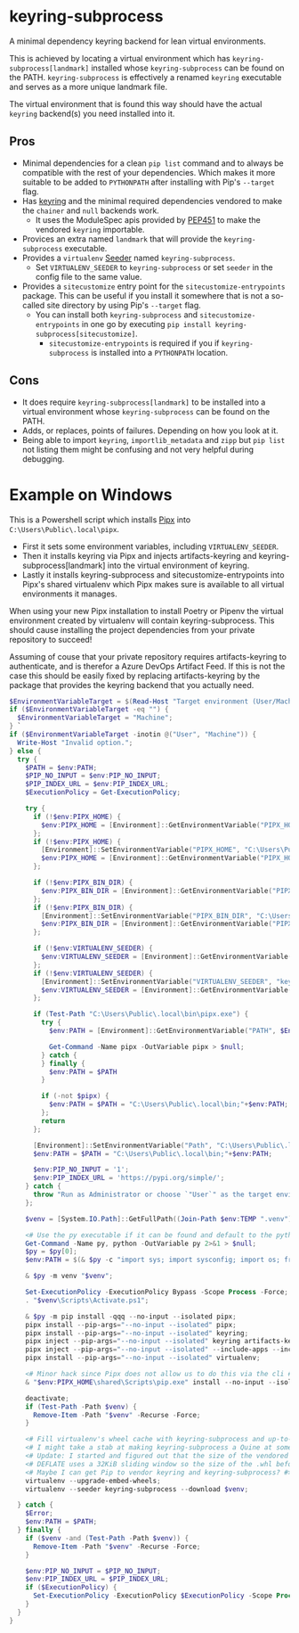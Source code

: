 # keyring-subprocess
A minimal dependency keyring backend for lean virtual environments.

This is achieved by locating a virtual environment which has
`keyring-subprocess[landmark]` installed whose `keyring-subprocess` can be found
on the PATH. `keyring-subprocess` is effectively a renamed `keyring`
executable and serves as a more unique landmark file.

The virtual environment that is found this way should have the actual
`keyring` backend(s) you need installed into it.

## Pros
- Minimal dependencies for a clean `pip list` command and to always be
  compatible with the rest of your dependencies. Which makes it more
  suitable to be added to `PYTHONPATH` after installing with Pip's
  `--target` flag.
- Has [keyring](https://pypi.org/project/keyring) and the minimal required
  dependencies vendored to make the `chainer` and `null` backends work.
  - It uses the ModuleSpec apis provided by [PEP451](https://peps.python.org/pep-0451/)
    to make the vendored `keyring` importable.
- Provices an extra named `landmark` that will provide the
  `keyring-subprocess` executable.
- Provides a `virtualenv` [Seeder](https://virtualenv.pypa.io/en/latest/user_guide.html#seeders)
  named `keyring-subprocess`.
  - Set `VIRTUALENV_SEEDER` to `keyring-subprocess` or set `seeder` in the
    config file to the same value.
- Provides a `sitecustomize` entry point for the `sitecustomize-entrypoints`
  package. This can be useful if you install it somewhere that is not a
  so-called site directory by using Pip's `--target` flag.
  - You can install both `keyring-subprocess` and `sitecustomize-entrypoints`
    in one go by executing `pip install keyring-subprocess[sitecustomize]`.
    - `sitecustomize-entrypoints` is required if you if `keyring-subprocess`
      is installed into a `PYTHONPATH` location.

## Cons
- It does require `keyring-subprocess[landmark]` to be installed into a virtual
  environment whose `keyring-subprocess` can be found on the PATH.
- Adds, or replaces, points of failures. Depending on how you look at it.
- Being able to import `keyring`, `importlib_metadata` and `zipp` but
  `pip list` not listing them might be confusing and not very helpful during
  debugging.

# Example on Windows

This is a Powershell script which installs [Pipx](https://pypa.github.io/pipx/)
into `C:\Users\Public\.local\pipx`.
- First it sets some environment variables, including `VIRTUALENV_SEEDER`.
- Then it installs keyring via Pipx and injects artifacts-keyring and
  keyring-subprocess[landmark] into the virtual environment of keyring.
- Lastly it installs keyring-subprocess and sitecustomize-entrypoints into
  Pipx's shared virtualenv which Pipx makes sure is available to all virtual
  environments it manages.

When using your new Pipx installation to install Poetry or Pipenv the virtual
environment created by virtualenv will contain keyring-subprocess. This should
cause installing the project dependencies from your private repository to
succeed!

Assuming of couse that your private repository requires artifacts-keyring to
authenticate, and is therefor a Azure DevOps Artifact Feed. If this is not the
case this should be easily fixed by replacing artifacts-keyring by the
package that provides the keyring backend that you actually need.

```powershell
$EnvironmentVariableTarget = $(Read-Host "Target environment (User/Machine) [Machine]").Trim(); `
if ($EnvironmentVariableTarget -eq "") {
  $EnvironmentVariableTarget = "Machine";
} `
if ($EnvironmentVariableTarget -inotin @("User", "Machine")) {
  Write-Host "Invalid option.";
} else {
  try {
    $PATH = $env:PATH;
    $PIP_NO_INPUT = $env:PIP_NO_INPUT;
    $PIP_INDEX_URL = $env:PIP_INDEX_URL;
    $ExecutionPolicy = Get-ExecutionPolicy;

    try {
      if (!$env:PIPX_HOME) {
        $env:PIPX_HOME = [Environment]::GetEnvironmentVariable("PIPX_HOME", $EnvironmentVariableTarget);
      };
      if (!$env:PIPX_HOME) {
        [Environment]::SetEnvironmentVariable("PIPX_HOME", "C:\Users\Public\.local\pipx", $EnvironmentVariableTarget);
        $env:PIPX_HOME = [Environment]::GetEnvironmentVariable("PIPX_HOME", $EnvironmentVariableTarget);
      };

      if (!$env:PIPX_BIN_DIR) {
        $env:PIPX_BIN_DIR = [Environment]::GetEnvironmentVariable("PIPX_BIN_DIR", $EnvironmentVariableTarget);
      };
      if (!$env:PIPX_BIN_DIR) {
        [Environment]::SetEnvironmentVariable("PIPX_BIN_DIR", "C:\Users\Public\.local\bin", $EnvironmentVariableTarget);
        $env:PIPX_BIN_DIR = [Environment]::GetEnvironmentVariable("PIPX_BIN_DIR", $EnvironmentVariableTarget);
      };

      if (!$env:VIRTUALENV_SEEDER) {
        $env:VIRTUALENV_SEEDER = [Environment]::GetEnvironmentVariable("VIRTUALENV_SEEDER", $EnvironmentVariableTarget);
      };
      if (!$env:VIRTUALENV_SEEDER) {
        [Environment]::SetEnvironmentVariable("VIRTUALENV_SEEDER", "keyring-subprocess", $EnvironmentVariableTarget);
        $env:VIRTUALENV_SEEDER = [Environment]::GetEnvironmentVariable("VIRTUALENV_SEEDER", $EnvironmentVariableTarget);
      };

      if (Test-Path "C:\Users\Public\.local\bin\pipx.exe") {
        try {
          $env:PATH = [Environment]::GetEnvironmentVariable("PATH", $EnvironmentVariableTarget);

          Get-Command -Name pipx -OutVariable pipx > $null;
        } catch {
        } finally {
          $env:PATH = $PATH
        }

        if (-not $pipx) {
          $env:PATH = $PATH = "C:\Users\Public\.local\bin;"+$env:PATH;
        };
        return
      };

      [Environment]::SetEnvironmentVariable("Path", "C:\Users\Public\.local\bin;" + [Environment]::GetEnvironmentVariable("Path", $EnvironmentVariableTarget), $EnvironmentVariableTarget);
      $env:PATH = $PATH = "C:\Users\Public\.local\bin;"+$env:PATH;

      $env:PIP_NO_INPUT = '1';
      $env:PIP_INDEX_URL = 'https://pypi.org/simple/';
    } catch {
      throw "Run as Administrator or choose `"User`" as the target environment"
    };

    $venv = [System.IO.Path]::GetFullPath((Join-Path $env:TEMP ".venv"));

    <# Use the py executable if it can be found and default to the python executable #>
    Get-Command -Name py, python -OutVariable py 2>&1 > $null;
    $py = $py[0];
    $env:PATH = $(& $py -c "import sys; import sysconfig; import os; from pathlib import Path; from itertools import chain; print(os.pathsep.join(chain(set([str(Path(sys.executable).parent), sysconfig.get_path(`"`"scripts`"`")]), [os.environ[`"`"PATH`"`"]])))");

    & $py -m venv "$venv";

    Set-ExecutionPolicy -ExecutionPolicy Bypass -Scope Process -Force;
    . "$venv\Scripts\Activate.ps1";

    & $py -m pip install -qqq --no-input --isolated pipx;
    pipx install --pip-args="--no-input --isolated" pipx;
    pipx install --pip-args="--no-input --isolated" keyring;
    pipx inject --pip-args="--no-input --isolated" keyring artifacts-keyring;
    pipx inject --pip-args="--no-input --isolated" --include-apps --include-deps keyring keyring-subprocess[landmark];
    pipx install --pip-args="--no-input --isolated" virtualenv;

    <# Minor hack since Pipx does not allow us to do this via the cli #>
    & "$env:PIPX_HOME\shared\Scripts\pip.exe" install --no-input --isolated keyring-subprocess[sitecustomize];

    deactivate;
    if (Test-Path -Path $venv) {
      Remove-Item -Path "$venv" -Recurse -Force;
    }

    <# Fill virtualenv's wheel cache with keyring-subprocess and up-to-date versions of the embeded wheels #>
    <# I might take a stab at making keyring-subprocess a Quine at some point... #>
    <# Update: I started and figured out that the size of the vendored dependencies are a problem #>
    <# DEFLATE uses a 32KiB sliding window so the size of the .whl before making it a quine should definately be below 64KiB #>
    <# Maybe I can get Pip to vendor keyring and keyring-subprocess? #>
    virtualenv --upgrade-embed-wheels;
    virtualenv --seeder keyring-subprocess --download $venv;

  } catch {
    $Error;
    $env:PATH = $PATH;
  } finally {
    if ($venv -and (Test-Path -Path $venv)) {
      Remove-Item -Path "$venv" -Recurse -Force;
    }

    $env:PIP_NO_INPUT = $PIP_NO_INPUT;
    $env:PIP_INDEX_URL = $PIP_INDEX_URL;
    if ($ExecutionPolicy) {
      Set-ExecutionPolicy -ExecutionPolicy $ExecutionPolicy -Scope Process -Force;
    }
  }
}
```
